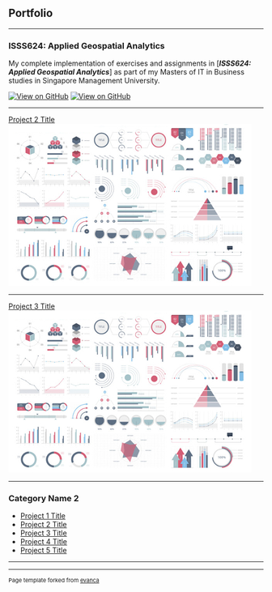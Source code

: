 ## Portfolio

---

### ISSS624: Applied Geospatial Analytics

My complete implementation of exercises and assignments in [***ISSS624: Applied Geospatial Analytics***] as part of my Masters of IT in Business studies in Singapore Management University.

[![View on GitHub](https://img.shields.io/badge/R-Open%20Markdown-%23276DC3?logo=R)](https://github.com/chriskhanhtran/CS224n-NLP-Solutions/tree/master/assignments/)
[![View on GitHub](https://img.shields.io/badge/GitHub-View_on_GitHub-blue?logo=GitHub)](https://github.com/chriskhanhtran/CS224n-NLP-Solutions/tree/master/assignments/)

---
[Project 2 Title](/pdf/sample_presentation.pdf)
<img src="images/dummy_thumbnail.jpg?raw=true"/>

---
[Project 3 Title](http://example.com/)
<img src="images/dummy_thumbnail.jpg?raw=true"/>

---

### Category Name 2

- [Project 1 Title](http://example.com/)
- [Project 2 Title](http://example.com/)
- [Project 3 Title](http://example.com/)
- [Project 4 Title](http://example.com/)
- [Project 5 Title](http://example.com/)

---




---
<p style="font-size:11px">Page template forked from <a href="https://github.com/evanca/quick-portfolio">evanca</a></p>
<!-- Remove above link if you don't want to attibute -->
